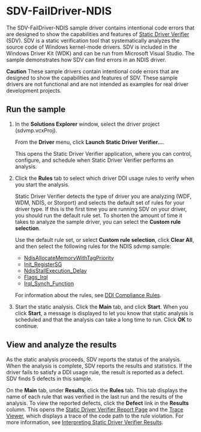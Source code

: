 <!---
    name: SDV-FailDriver-NDIS
    platform: WDM
    language: cpp
    category: StaticDriverVerifier Network
    description: Demonstrates how Static Driver Verifier (SDV) can find errors in a NDIS driver.
    samplefwlink: https://go.microsoft.com/fwlink/p/?LinkId=617995
--->


SDV-FailDriver-NDIS
===================

The SDV-FailDriver-NDIS sample driver contains intentional code errors that are designed to show the capabilities and features of [Static Driver Verifier](https://msdn.microsoft.com/en-us/library/windows/hardware/ff552808) (SDV). SDV is a static verification tool that systematically analyzes the source code of Windows kernel-mode drivers. SDV is included in the Windows Driver Kit (WDK) and can be run from Microsoft Visual Studio. The sample demonstrates how SDV can find errors in an NDIS driver.

**Caution** These sample drivers contain intentional code errors that are designed to show the capabilities and features of SDV. These sample drivers are not functional and are not intended as examples for real driver development projects.

Run the sample
--------------

1.  In the **Solutions Explorer** window, select the driver project (sdvmp.vcxProj).

    From the **Driver** menu, click **Launch Static Driver Verifier...**.

    This opens the Static Driver Verifier application, where you can control, configure, and schedule when Static Driver Verifier performs an analysis.

2.  Click the **Rules** tab to select which driver DDI usage rules to verify when you start the analysis.

    Static Driver Verifier detects the type of driver you are analyzing (WDF, WDM, NDIS, or Storport) and selects the default set of rules for your driver type. If this is the first time you are running SDV on your driver, you should run the default rule set. To shorten the amount of time it takes to analyze the sample driver, you can select the **Custom rule selection**.

    Use the default rule set, or select **Custom rule selection**, click **Clear All**, and then select the following rules for the NDIS sdvmp sample:

    -   [NdisAllocateMemoryWithTagPriority](https://msdn.microsoft.com/en-us/library/windows/hardware/ff549326)
    -   [Init\_RegisterSG](https://msdn.microsoft.com/en-us/library/windows/hardware/ff547153)
    -   [NdisStallExecution\_Delay](https://msdn.microsoft.com/en-us/library/windows/hardware/ff549332)
    -   [Flags\_Irql](https://msdn.microsoft.com/en-us/library/windows/hardware/ff546123)
    -   [Irql\_Synch\_Function](https://msdn.microsoft.com/en-us/library/windows/hardware/ff548015)

    For information about the rules, see [DDI Compliance Rules](https://msdn.microsoft.com/en-us/library/windows/hardware/ff552840).

3.  Start the static analysis. Click the **Main** tab, and click **Start**. When you click **Start**, a message is displayed to let you know that static analysis is scheduled and that the analysis can take a long time to run. Click **OK** to continue.

View and analyze the results
----------------------------

As the static analysis proceeds, SDV reports the status of the analysis. When the analysis is complete, SDV reports the results and statistics. If the driver fails to satisfy a DDI usage rule, the result is reported as a defect. SDV finds 5 defects in this sample.

On the **Main** tab, under **Results**, click the **Rules** tab. This tab displays the name of each rule that was verified in the last run and the results of the analysis. To view the reported defects, click the **Defect** link in the **Results** column. This opens the [Static Driver Verifier Report Page](https://msdn.microsoft.com/en-us/library/windows/hardware/ff552834) and the [Trace Viewer](https://msdn.microsoft.com/en-us/library/windows/hardware/ff544659), which displays a trace of the code path to the rule violation. For more information, see [Interpreting Static Driver Verifier Results](https://msdn.microsoft.com/en-us/library/windows/hardware/ff547228).

